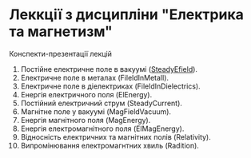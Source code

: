 # Леккції з дисципліни "Електрика та магнетизм"

Конспекти-презентації лекцій

1. Постійне електричне поле в вакуумі ([SteadyEfield](!SteadyEfield)).
2. Електричне поле в металах (FileldInMetall).
3. Електричне поле в діелектриках (FileldInDielectrics).
4. Енергія електричного поля (ElEnergy).
5. Постійний електричний струм (SteadyCurrent).
6. Магнітне поле у вакуумі (MagFieldVacuum).
7. Енергія магнітного поля (MagEnergy).
8. Енергія електромагнітного поля (ElMagEnergy).
9. Відносність електричних та магнітних полів (Relativity).
10. Випромінювання електромагнтних хвиль (Radition).
